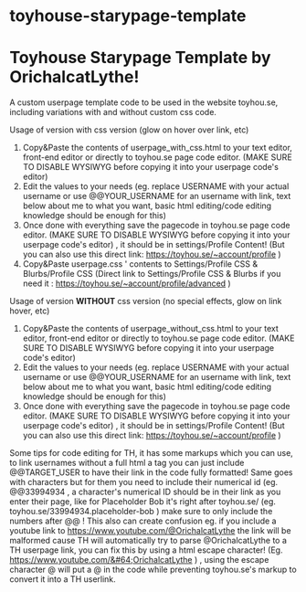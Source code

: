 # toyhouse-starypage-template

# Toyhouse Starypage Template by OrichalcatLythe!
A custom userpage template code to be used in the website toyhou.se, including variations with and without custom css code.

Usage of version with css version (glow on hover over link, etc)
1) Copy&Paste the contents of userpage_with_css.html to your text editor, front-end editor or directly to toyhou.se page code editor. (MAKE SURE TO DISABLE WYSIWYG before copying it into your userpage code's editor)
2) Edit the values to your needs (eg. replace USERNAME with your actual username or use @@YOUR_USERNAME for an username with link, text below about me to what you want, basic html editing/code editing knowledge should be enough for this)
3) Once done with everything save the pagecode in toyhou.se page code editor. (MAKE SURE TO DISABLE WYSIWYG before copying it into your userpage code's editor) , it should be in settings/Profile Content! (But you can also use this direct link: https://toyhou.se/~account/profile )
4) Copy&Paste userpage.css ' contents to Settings/Profile CSS & Blurbs/Profile CSS (Direct link to Settings/Profile CSS & Blurbs if you need it : https://toyhou.se/~account/profile/advanced )

Usage of version **WITHOUT** css version (no special effects, glow on link hover, etc)
1) Copy&Paste the contents of userpage_without_css.html to your text editor, front-end editor or directly to toyhou.se page code editor. (MAKE SURE TO DISABLE WYSIWYG before copying it into your userpage code's editor)
2) Edit the values to your needs (eg. replace USERNAME with your actual username or use @@YOUR_USERNAME for an username with link, text below about me to what you want, basic html editing/code editing knowledge should be enough for this)
3) Once done with everything save the pagecode in toyhou.se page code editor. (MAKE SURE TO DISABLE WYSIWYG before copying it into your userpage code's editor) , it should be in settings/Profile Content! (But you can also use this direct link: https://toyhou.se/~account/profile )

Some tips for code editing for TH, it has some markups which you can use, to link usernames without a full html a tag you can just include @@TARGET_USER to have their link in the code fully formatted! Same  goes with characters but for them you need to include their numerical id (eg. @@33994934 , a character's numerical ID should be in their link as you enter their page, like for Placeholder Bob it's right after toyhou.se/ (eg. toyhou.se/33994934.placeholder-bob ) make sure to only include the numbers after @@ !
This also can create confusion eg. if you include a youtube link to https://www.youtube.com/@OrichalcatLythe the link will be malformed cause TH will automatically try to parse @OrichalcatLythe to a TH userpage link, you can fix this by using a html escape character! (Eg. https://www.youtube.com/&#64;OrichalcatLythe ) , using the escape character &#64; will put a @ in the code while preventing toyhou.se's markup to convert it into a TH userlink.
